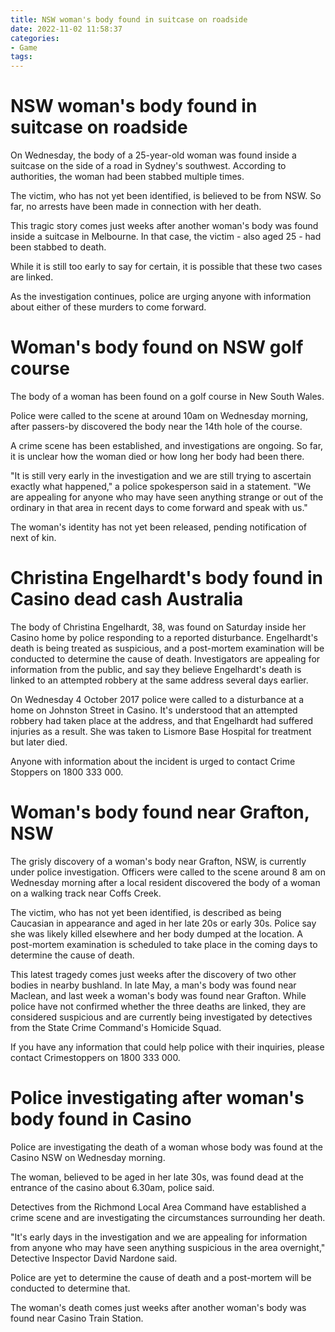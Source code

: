 ```yaml
---
title: NSW woman's body found in suitcase on roadside
date: 2022-11-02 11:58:37
categories:
- Game
tags:
---
```



#  NSW woman's body found in suitcase on roadside

On Wednesday, the body of a 25-year-old woman was found inside a suitcase on the side of a road in Sydney's southwest. According to authorities, the woman had been stabbed multiple times.

The victim, who has not yet been identified, is believed to be from NSW. So far, no arrests have been made in connection with her death.

This tragic story comes just weeks after another woman's body was found inside a suitcase in Melbourne. In that case, the victim - also aged 25 - had been stabbed to death.

While it is still too early to say for certain, it is possible that these two cases are linked.

As the investigation continues, police are urging anyone with information about either of these murders to come forward.

#  Woman's body found on NSW golf course

The body of a woman has been found on a golf course in New South Wales.

Police were called to the scene at around 10am on Wednesday morning, after passers-by discovered the body near the 14th hole of the course.

A crime scene has been established, and investigations are ongoing. So far, it is unclear how the woman died or how long her body had been there.

"It is still very early in the investigation and we are still trying to ascertain exactly what happened," a police spokesperson said in a statement. "We are appealing for anyone who may have seen anything strange or out of the ordinary in that area in recent days to come forward and speak with us."

The woman's identity has not yet been released, pending notification of next of kin.

#  Christina Engelhardt's body found in Casino dead cash Australia 

The body of Christina Engelhardt, 38, was found on Saturday inside her Casino home by police responding to a reported disturbance. 
Engelhardt's death is being treated as suspicious, and a post-mortem examination will be conducted to determine the cause of death. 
Investigators are appealing for information from the public, and say they believe Engelhardt's death is linked to an attempted robbery at the same address several days earlier.

On Wednesday 4 October 2017 police were called to a disturbance at a home on Johnston Street in Casino. It's understood that an attempted robbery had taken place at the address, and that Engelhardt had suffered injuries as a result. 
She was taken to Lismore Base Hospital for treatment but later died.

Anyone with information about the incident is urged to contact Crime Stoppers on 1800 333 000.

#  Woman's body found near Grafton, NSW

The grisly discovery of a woman's body near Grafton, NSW, is currently under police investigation. Officers were called to the scene around 8 am on Wednesday morning after a local resident discovered the body of a woman on a walking track near Coffs Creek.

The victim, who has not yet been identified, is described as being Caucasian in appearance and aged in her late 20s or early 30s. Police say she was likely killed elsewhere and her body dumped at the location. A post-mortem examination is scheduled to take place in the coming days to determine the cause of death.

This latest tragedy comes just weeks after the discovery of two other bodies in nearby bushland. In late May, a man's body was found near Maclean, and last week a woman's body was found near Grafton. While police have not confirmed whether the three deaths are linked, they are considered suspicious and are currently being investigated by detectives from the State Crime Command's Homicide Squad.

If you have any information that could help police with their inquiries, please contact Crimestoppers on 1800 333 000.

#  Police investigating after woman's body found in Casino

Police are investigating the death of a woman whose body was found at the Casino NSW on Wednesday morning.

The woman, believed to be aged in her late 30s, was found dead at the entrance of the casino about 6.30am, police said.

Detectives from the Richmond Local Area Command have established a crime scene and are investigating the circumstances surrounding her death.

"It's early days in the investigation and we are appealing for information from anyone who may have seen anything suspicious in the area overnight," Detective Inspector David Nardone said.

Police are yet to determine the cause of death and a post-mortem will be conducted to determine that.

The woman's death comes just weeks after another woman's body was found near Casino Train Station.